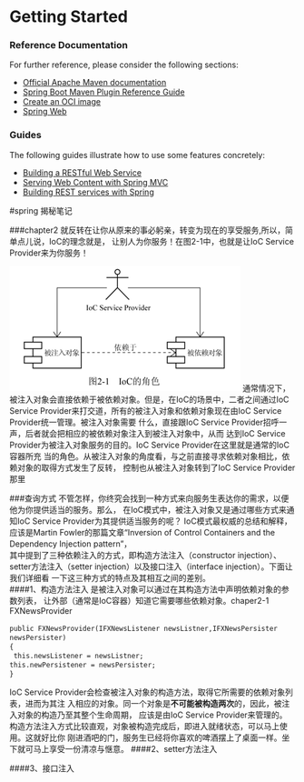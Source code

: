 # Getting Started

### Reference Documentation

For further reference, please consider the following sections:

* [Official Apache Maven documentation](https://maven.apache.org/guides/index.html)
* [Spring Boot Maven Plugin Reference Guide](https://docs.spring.io/spring-boot/docs/2.5.0/maven-plugin/reference/html/)
* [Create an OCI image](https://docs.spring.io/spring-boot/docs/2.5.0/maven-plugin/reference/html/#build-image)
* [Spring Web](https://docs.spring.io/spring-boot/docs/2.5.0/reference/htmlsingle/#boot-features-developing-web-applications)

### Guides

The following guides illustrate how to use some features concretely:

* [Building a RESTful Web Service](https://spring.io/guides/gs/rest-service/)
* [Serving Web Content with Spring MVC](https://spring.io/guides/gs/serving-web-content/)
* [Building REST services with Spring](https://spring.io/guides/tutorials/bookmarks/)

#spring 揭秘笔记


###chapter2
就反转在让你从原来的事必躬亲，转变为现在的享受服务,所以，简单点儿说，IoC的理念就是，
让别人为你服务！在图2-1中，也就是让IoC Service Provider来为你服务！  

![img.png](chapter2/img.png)
通常情况下，被注入对象会直接依赖于被依赖对象。但是，在IoC的场景中，二者之间通过IoC Service
Provider来打交道，所有的被注入对象和依赖对象现在由IoC Service Provider统一管理。被注入对象需要
什么，直接跟IoC Service Provider招呼一声，后者就会把相应的被依赖对象注入到被注入对象中，从而
达到IoC Service Provider为被注入对象服务的目的。IoC Service Provider在这里就是通常的IoC容器所充
当的角色。从被注入对象的角度看，与之前直接寻求依赖对象相比，依赖对象的取得方式发生了反转，
控制也从被注入对象转到了IoC Service Provider那里

###查询方式
不管怎样，你终究会找到一种方式来向服务生表达你的需求，以便他为你提供适当的服务。那么，
在IoC模式中，被注入对象又是通过哪些方式来通知IoC Service Provider为其提供适当服务的呢？ 
IoC模式最权威的总结和解释，应该是Martin Fowler的那篇文章“Inversion of Control Containers and
the Dependency Injection pattern”，    
其中提到了三种依赖注入的方式，即构造方法注入（constructor
injection）、setter方法注入（setter injection）以及接口注入（interface injection）。下面让我们详细看
一下这三种方式的特点及其相互之间的差别。  
####1、构造方法注入
是被注入对象可以通过在其构造方法中声明依赖对象的参数列表，
让外部（通常是IoC容器）知道它需要哪些依赖对象。chaper2-1 FXNewsProvider
```
public FXNewsProvider(IFXNewsListener newsListner,IFXNewsPersister newsPersister) 
{ 
 this.newsListener = newsListner; 
this.newPersistener = newsPersister; 
}
```
IoC Service Provider会检查被注入对象的构造方法，取得它所需要的依赖对象列表，进而为其注
入相应的对象。同一个对象是**不可能被构造两次**的，因此，被注入对象的构造乃至其整个生命周期，
应该是由IoC Service Provider来管理的。
构造方法注入方式比较直观，对象被构造完成后，即进入就绪状态，可以马上使用。这就好比你
刚进酒吧的门，服务生已经将你喜欢的啤酒摆上了桌面一样。坐下就可马上享受一份清凉与惬意。
####2、setter方法注入  


####3、接口注入
